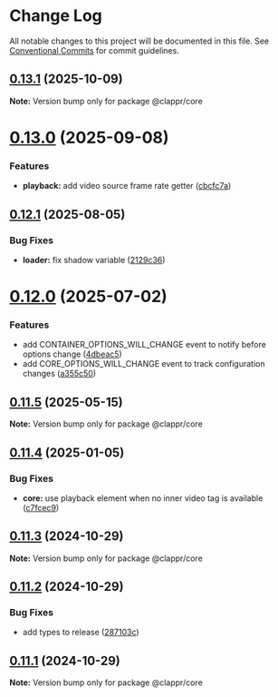 # Change Log

All notable changes to this project will be documented in this file.
See [Conventional Commits](https://conventionalcommits.org) for commit guidelines.

## [0.13.1](https://github.com/clappr/clappr-core/compare/@clappr/core@0.13.0...@clappr/core@0.13.1) (2025-10-09)

**Note:** Version bump only for package @clappr/core

# [0.13.0](https://github.com/clappr/clappr-core/compare/@clappr/core@0.12.1...@clappr/core@0.13.0) (2025-09-08)

### Features

- **playback:** add video source frame rate getter ([cbcfc7a](https://github.com/clappr/clappr-core/commit/cbcfc7a5c1b3ae6179b795dcfc6e98d49c7cc981))

## [0.12.1](https://github.com/clappr/clappr-core/compare/@clappr/core@0.12.0...@clappr/core@0.12.1) (2025-08-05)

### Bug Fixes

- **loader:** fix shadow variable ([2129c36](https://github.com/clappr/clappr-core/commit/2129c36e2821ac4d674c1689add8be6580f72a18))

# [0.12.0](https://github.com/clappr/clappr-core/compare/@clappr/core@0.11.5...@clappr/core@0.12.0) (2025-07-02)

### Features

- add CONTAINER_OPTIONS_WILL_CHANGE event to notify before options change ([4dbeac5](https://github.com/clappr/clappr-core/commit/4dbeac5ebcba6f2ff12a93a43e70e9cda7ae982f))
- add CORE_OPTIONS_WILL_CHANGE event to track configuration changes ([a355c50](https://github.com/clappr/clappr-core/commit/a355c50f2db1ad146fa73a067e404f64fde57f34))

## [0.11.5](https://github.com/clappr/clappr-core/compare/@clappr/core@0.11.4...@clappr/core@0.11.5) (2025-05-15)

**Note:** Version bump only for package @clappr/core

## [0.11.4](https://github.com/clappr/clappr-core/compare/@clappr/core@0.11.3...@clappr/core@0.11.4) (2025-01-05)

### Bug Fixes

- **core:** use playback element when no inner video tag is available ([c7fcec9](https://github.com/clappr/clappr-core/commit/c7fcec9bfda181095e4af88eed882498aafe38fb))

## [0.11.3](https://github.com/clappr/clappr-core/compare/@clappr/core@0.11.2...@clappr/core@0.11.3) (2024-10-29)

**Note:** Version bump only for package @clappr/core

## [0.11.2](https://github.com/clappr/clappr-core/compare/@clappr/core@0.11.1...@clappr/core@0.11.2) (2024-10-29)

### Bug Fixes

- add types to release ([287103c](https://github.com/clappr/clappr-core/commit/287103c543c2b1343cfed95efdb98abc34bd1d99))

## [0.11.1](https://github.com/clappr/clappr-core/compare/@clappr/core@0.11.0...@clappr/core@0.11.1) (2024-10-29)

**Note:** Version bump only for package @clappr/core
